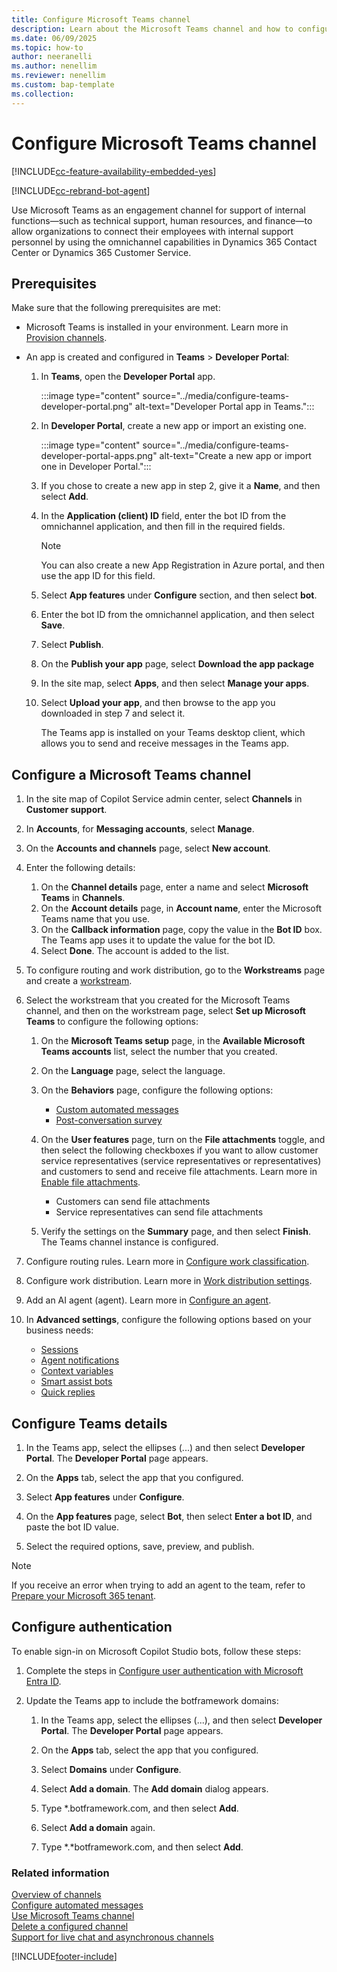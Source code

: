 ```yaml
---
title: Configure Microsoft Teams channel
description: Learn about the Microsoft Teams channel and how to configure it as an engagement channel.
ms.date: 06/09/2025
ms.topic: how-to
author: neeranelli
ms.author: nenellim
ms.reviewer: nenellim
ms.custom: bap-template
ms.collection:
---
```

# Configure Microsoft Teams channel

[!INCLUDE[cc-feature-availability-embedded-yes](../../includes/cc-feature-availability-embedded-yes.md)]

[!INCLUDE[cc-rebrand-bot-agent](../../includes/cc-rebrand-bot-agent.md)]

Use Microsoft Teams as an engagement channel for support of internal functions&mdash;such as technical support, human resources, and finance&mdash;to allow organizations to connect their employees with internal support personnel by using the omnichannel capabilities in Dynamics 365 Contact Center or Dynamics 365 Customer Service.

## Prerequisites

Make sure that the following prerequisites are met:

- Microsoft Teams is installed in your environment. Learn more in [Provision channels](/dynamics365/contact-center/implement/provision-channels#set-up-channels).

- An app is created and configured in **Teams** > **Developer Portal**:

   1. In **Teams**, open the **Developer Portal** app.

      :::image type="content" source="../media/configure-teams-developer-portal.png" alt-text="Developer Portal app in Teams.":::
   
   1. In **Developer Portal**, create a new app or import an existing one.

       :::image type="content" source="../media/configure-teams-developer-portal-apps.png" alt-text="Create a new app or import one in Developer Portal.":::

   1. If you chose to create a new app in step 2, give it a **Name**, and then select **Add**.

   1. In the **Application (client) ID** field, enter the bot ID from the omnichannel application, and then fill in the required fields.
      > [!NOTE]
      > You can also create a new App Registration in Azure portal, and then use the app ID for this field.

   1. Select **App features** under **Configure** section, and then select **bot**.

   1. Enter the bot ID from the omnichannel application, and then select **Save**.

   1. Select **Publish**.

   1. On the **Publish your app** page, select **Download the app package**

   1. In the site map, select **Apps**, and then select **Manage your apps**.

   1. Select **Upload your app**, and then browse to the app you downloaded in step 7 and select it.

      The Teams app is installed on your Teams desktop client, which allows you to send and receive messages in the Teams app.  

## Configure a Microsoft Teams channel<a name="configureinoac"></a>

1. In the site map of Copilot Service admin center, select **Channels** in **Customer support**.

1. In **Accounts**, for **Messaging accounts**, select **Manage**.

1. On the **Accounts and channels** page, select **New account**.

1. Enter the following details:
   1. On the **Channel details** page, enter a name and select **Microsoft Teams** in **Channels**.
   1. On the **Account details** page, in **Account name**, enter the Microsoft Teams name that you use.
   1. On the **Callback information** page, copy the value in the **Bot ID** box. The Teams app uses it to update the value for the bot ID.
   1. Select **Done**. The account is added to the list.

1. To configure routing and work distribution, go to the **Workstreams** page and create a [workstream](create-workstreams.md).

1. Select the workstream that you created for the Microsoft Teams channel, and then on the workstream page, select **Set up Microsoft Teams** to configure the following options:
    1. On the **Microsoft Teams setup** page, in the **Available Microsoft Teams accounts** list, select the number that you created.

    1. On the **Language** page, select the language.

    1. On the **Behaviors** page, configure the following options:
       - [Custom automated messages](configure-automated-message.md)
       - [Post-conversation survey](configure-post-conversation-survey.md)

    1. On the **User features** page, turn on the **File attachments** toggle, and then select the following checkboxes if you want to allow customer service representatives (service representatives or representatives) and customers to send and receive file attachments. Learn more in [Enable file attachments](enable-file-attachments.md).
       - Customers can send file attachments
       - Service representatives can send file attachments

    1. Verify the settings on the **Summary** page, and then select **Finish**. The Teams channel instance is configured.

1. Configure routing rules. Learn more in [Configure work classification](configure-work-classification.md).

1. Configure work distribution. Learn more in [Work distribution settings](create-workstreams.md#configure-work-distribution).

1. Add an AI agent (agent). Learn more in [Configure an agent](create-workstreams.md#add-an-agent-to-a-workstream).

1. In **Advanced settings**, configure the following options based on your business needs:
   - [Sessions](session-templates.md)
   - [Agent notifications](notification-templates.md#out-of-the-box-notification-templates)
   - [Context variables](manage-context-variables.md#add-context-variables)
   - [Smart assist bots](../develop/smart-assist-bot.md)
   - [Quick replies](create-quick-replies.md)

## Configure Teams details

1. In the Teams app, select the ellipses (...) and then select **Developer Portal**. The **Developer Portal** page appears.

1. On the **Apps** tab,  select the app that you configured.

1. Select **App features** under **Configure**.

1. On the **App features** page, select **Bot**, then select **Enter a bot ID**, and paste the bot ID value.

1. Select the required options, save, preview, and publish.

  > [!NOTE]
  > If you receive an error when trying to add an agent to the team, refer to [Prepare your Microsoft 365 tenant](/microsoftteams/platform/concepts/build-and-test/prepare-your-o365-tenant).

## Configure authentication

To enable sign-in on Microsoft Copilot Studio bots, follow these steps:

1. Complete the steps in [Configure user authentication with Microsoft Entra ID](/microsoft-copilot-studio/configuration-authentication-azure-ad).

1. Update the Teams app to include the botframework domains:
    1. In the Teams app, select the ellipses (...), and then select **Developer Portal**. The **Developer Portal** page appears.

    1. On the **Apps** tab, select the app that you configured.
       
    1. Select **Domains** under **Configure**.
       
    1. Select **Add a domain**. The **Add domain** dialog appears.

    1. Type *.botframework.com, and then select **Add**.

    1. Select **Add a domain** again.

    1. Type *.*botframework.com, and then select **Add**. 


### Related information

[Overview of channels](../use/channels.md)  
[Configure automated messages](configure-automated-message.md)  
[Use Microsoft Teams channel](../use/teams-channel.md)  
[Delete a configured channel](delete-channel.md)  
[Support for live chat and asynchronous channels](../use/channels.md)  


[!INCLUDE[footer-include](../../includes/footer-banner.md)]
